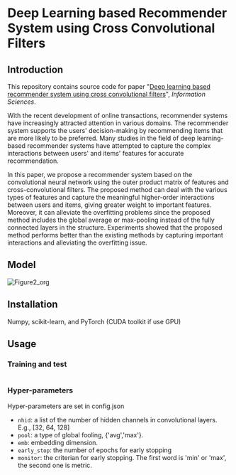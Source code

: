 # Deep Learning based Recommender System using Cross Convolutional Filters

## Introduction
This repository contains source code for paper "[Deep learning based recommender system using cross convolutional filters](https://www.sciencedirect.com/science/article/pii/S0020025522000561)", *Information Sciences*.

With the recent development of online transactions, recommender systems have increasingly attracted attention in various domains. The recommender system supports the users' decision-making by recommending items that are more likely to be preferred. Many studies in the field of deep learning-based recommender systems have attempted to capture the complex interactions between users' and items' features for accurate recommendation.

In this paper, we propose a recommender system based on the convolutional neural network using the outer product matrix of features and cross-convolutional filters. The proposed method can deal with the various types of features and capture the meaningful higher-order interactions between users and items, giving greater weight to important features. Moreover, it can alleviate the overfitting problems since the proposed method includes the global average or max-pooling instead of the fully connected layers in the structure. Experiments showed that the proposed method performs better than the existing methods by capturing important interactions and alleviating the overfitting issue.



## Model
![Figure2_org](https://github.com/yeon-lab/DeepRecommender/assets/39074545/6e836393-5c6f-4d47-8be7-90ebd8f73553)



## Installation

Numpy, scikit-learn, and PyTorch (CUDA toolkit if use GPU)



## Usage

### Training and test
```python 
```

### Hyper-parameters
Hyper-parameters are set in config.json
>
* `nhid`: a list of the number of hidden channels in convolutional layers. E.g., [32, 64, 128]
* `pool`: a type of global fooling, {'avg','max'}.
* `emb`: embedding dimension.
* `early_stop`: the number of epochs for early stopping
* `monitor`: the criterian for early stopping. The first word is 'min' or 'max', the second one is metric.


